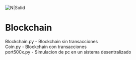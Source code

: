 ![N|Solid](https://www.bbvaapimarket.com/wp-content/uploads/2016/06/bbva-open4u-apis-blockchain.jpg)
# Blockchain
Blockchain.py - Blockchain sin transacciones  
Coin.py - Blockchain con transacciones  
port500x.py - Simulacion de pc en un sistema desentralizado
